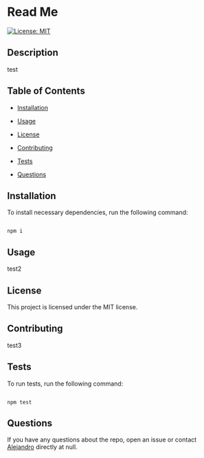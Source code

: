 
# Read Me
[![License: MIT](https://img.shields.io/badge/License-MIT-yellow.svg)](https://opensource.org/licenses/MIT)

## Description 

test

## Table of Contents

* [Installation](#installation)

* [Usage](#usage)

* [License](#license)

* [Contributing](#contributing)

* [Tests](#tests)

* [Questions](#questions)

## Installation

To install necessary dependencies, run the following command:

```

npm i

```

## Usage

test2

## License

This project is licensed under the MIT license.

## Contributing

test3

## Tests 

To run tests, run the following command:

```

npm test

```

## Questions


If you have any questions about the repo, open an issue or contact [Alejandro](undefined) directly at null.

